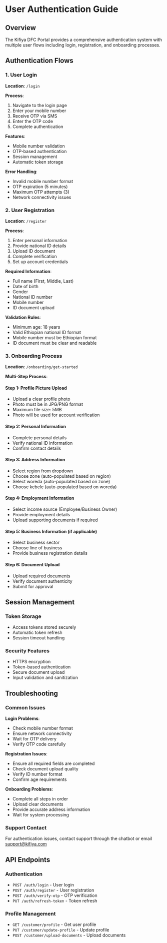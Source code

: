 # User Authentication Guide

## Overview

The Kifiya DFC Portal provides a comprehensive authentication system with multiple user flows including login, registration, and onboarding processes.

## Authentication Flows

### 1. User Login

**Location**: `/login`

**Process**:

1. Navigate to the login page
2. Enter your mobile number
3. Receive OTP via SMS
4. Enter the OTP code
5. Complete authentication

**Features**:

- Mobile number validation
- OTP-based authentication
- Session management
- Automatic token storage

**Error Handling**:

- Invalid mobile number format
- OTP expiration (5 minutes)
- Maximum OTP attempts (3)
- Network connectivity issues

### 2. User Registration

**Location**: `/register`

**Process**:

1. Enter personal information
2. Provide national ID details
3. Upload ID document
4. Complete verification
5. Set up account credentials

**Required Information**:

- Full name (First, Middle, Last)
- Date of birth
- Gender
- National ID number
- Mobile number
- ID document upload

**Validation Rules**:

- Minimum age: 18 years
- Valid Ethiopian national ID format
- Mobile number must be Ethiopian format
- ID document must be clear and readable

### 3. Onboarding Process

**Location**: `/onboarding/get-started`

**Multi-Step Process**:

#### Step 1: Profile Picture Upload

- Upload a clear profile photo
- Photo must be in JPG/PNG format
- Maximum file size: 5MB
- Photo will be used for account verification

#### Step 2: Personal Information

- Complete personal details
- Verify national ID information
- Confirm contact details

#### Step 3: Address Information

- Select region from dropdown
- Choose zone (auto-populated based on region)
- Select woreda (auto-populated based on zone)
- Choose kebele (auto-populated based on woreda)

#### Step 4: Employment Information

- Select income source (Employee/Business Owner)
- Provide employment details
- Upload supporting documents if required

#### Step 5: Business Information (if applicable)

- Select business sector
- Choose line of business
- Provide business registration details

#### Step 6: Document Upload

- Upload required documents
- Verify document authenticity
- Submit for approval

## Session Management

### Token Storage

- Access tokens stored securely
- Automatic token refresh
- Session timeout handling

### Security Features

- HTTPS encryption
- Token-based authentication
- Secure document upload
- Input validation and sanitization

## Troubleshooting

### Common Issues

**Login Problems**:

- Check mobile number format
- Ensure network connectivity
- Wait for OTP delivery
- Verify OTP code carefully

**Registration Issues**:

- Ensure all required fields are completed
- Check document upload quality
- Verify ID number format
- Confirm age requirements

**Onboarding Problems**:

- Complete all steps in order
- Upload clear documents
- Provide accurate address information
- Wait for system processing

### Support Contact

For authentication issues, contact support through the chatbot or email support@kifiya.com

## API Endpoints

### Authentication

- `POST /auth/login` - User login
- `POST /auth/register` - User registration
- `POST /auth/verify-otp` - OTP verification
- `PUT /auth/refresh-token` - Token refresh

### Profile Management

- `GET /customer/profile` - Get user profile
- `PUT /customer/update-profile` - Update profile
- `POST /customer/upload-documents` - Upload documents

